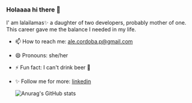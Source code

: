 ### Holaaaa hi there 👋
I' am lalailamas✨ a daughter of two developers, probably mother of one.
This career gave me the balance I needed in my life.

- 📫 How to reach me: ale.cordoba.p@gmail.com
- 😄 Pronouns: she/her
- ⚡ Fun fact: I can't drink beer 🍺
- ✨ Follow me for more: [linkedin](https://www.linkedin.com/in/alejandracordoba/ "Linkedin")

  ![Anurag's GitHub stats](https://github-readme-stats.vercel.app/api?username=lalailamas&theme=dark&show_icons=true)


